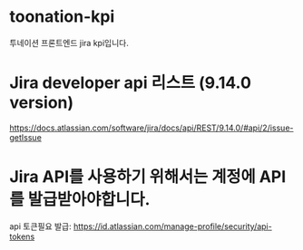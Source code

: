 # toonation-kpi
투네이션 프론트엔드 jira kpi입니다.

# Jira developer api 리스트 (9.14.0 version)
https://docs.atlassian.com/software/jira/docs/api/REST/9.14.0/#api/2/issue-getIssue


# Jira API를 사용하기 위해서는 계정에 API를 발급받아야합니다.
api 토큰필요 발급: https://id.atlassian.com/manage-profile/security/api-tokens
